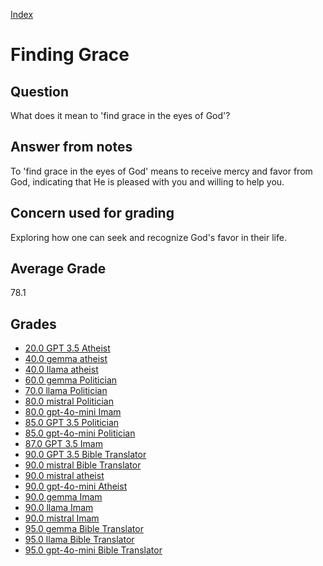 
[Index](../index.md)
# Finding Grace
## Question
What does it mean to 'find grace in the eyes of God'?

## Answer from notes
To 'find grace in the eyes of God' means to receive mercy and favor from God, indicating that He is pleased with you and willing to help you.

## Concern used for grading
Exploring how one can seek and recognize God's favor in their life.

## Average Grade
78.1

## Grades
 * [20.0 GPT 3.5 Atheist](../answers/GPT_3.5_Atheist/Finding_Grace.md)
 * [40.0 gemma atheist](../answers/gemma_atheist/Finding_Grace.md)
 * [40.0 llama atheist](../answers/llama_atheist/Finding_Grace.md)
 * [60.0 gemma Politician](../answers/gemma_Politician/Finding_Grace.md)
 * [70.0 llama Politician](../answers/llama_Politician/Finding_Grace.md)
 * [80.0 mistral Politician](../answers/mistral_Politician/Finding_Grace.md)
 * [80.0 gpt-4o-mini Imam](../answers/gpt-4o-mini_Imam/Finding_Grace.md)
 * [85.0 GPT 3.5 Politician](../answers/GPT_3.5_Politician/Finding_Grace.md)
 * [85.0 gpt-4o-mini Politician](../answers/gpt-4o-mini_Politician/Finding_Grace.md)
 * [87.0 GPT 3.5 Imam](../answers/GPT_3.5_Imam/Finding_Grace.md)
 * [90.0 GPT 3.5 Bible Translator](../answers/GPT_3.5_Bible_Translator/Finding_Grace.md)
 * [90.0 mistral Bible Translator](../answers/mistral_Bible_Translator/Finding_Grace.md)
 * [90.0 mistral atheist](../answers/mistral_atheist/Finding_Grace.md)
 * [90.0 gpt-4o-mini Atheist](../answers/gpt-4o-mini_Atheist/Finding_Grace.md)
 * [90.0 gemma Imam](../answers/gemma_Imam/Finding_Grace.md)
 * [90.0 llama Imam](../answers/llama_Imam/Finding_Grace.md)
 * [90.0 mistral Imam](../answers/mistral_Imam/Finding_Grace.md)
 * [95.0 gemma Bible Translator](../answers/gemma_Bible_Translator/Finding_Grace.md)
 * [95.0 llama Bible Translator](../answers/llama_Bible_Translator/Finding_Grace.md)
 * [95.0 gpt-4o-mini Bible Translator](../answers/gpt-4o-mini_Bible_Translator/Finding_Grace.md)
